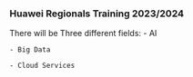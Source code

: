 ### Huawei Regionals Training 2023/2024

There will be Three different fields:
    - AI
    
    - Big Data
    
    - Cloud Services
